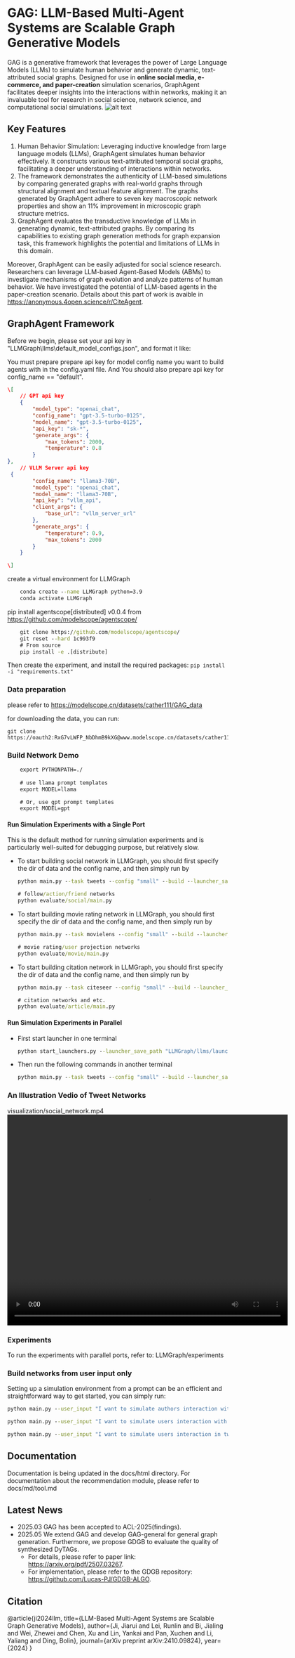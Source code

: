 # GAG: LLM-Based Multi-Agent Systems are Scalable Graph Generative Models
GAG is a generative framework that leverages the power of Large Language Models (LLMs) to simulate human behavior and generate dynamic, text-attributed social graphs. Designed for use in **online social media, e-commerce, and paper-creation** simulation scenarios, GraphAgent facilitates deeper insights into the interactions within networks, making it an invaluable tool for research in social science, network science, and computational social simulations.
![alt text](image.png)

## Key Features
1. Human Behavior Simulation: Leveraging inductive knowledge from large language models (LLMs), GraphAgent simulates human behavior effectively. It constructs various text-attributed temporal social graphs, facilitating a deeper understanding of interactions within networks. 
2. The framework demonstrates the authenticity of LLM-based simulations by comparing generated graphs with real-world graphs through structural alignment and textual feature alignment. The graphs generated by GraphAgent adhere to seven key macroscopic network properties and show an 11% improvement in microscopic graph structure metrics.
3.  GraphAgent evaluates the transductive knowledge of LLMs in generating dynamic, text-attributed graphs. By comparing its capabilities to existing graph generation methods for graph expansion task, this framework highlights the potential and limitations of LLMs in this domain.

Moreover, GraphAgent can be easily adjusted for social science research. Researchers can leverage LLM-based Agent-Based Models (ABMs) to investigate mechanisms of graph evolution and analyze patterns of human behavior. We have investigated the potential of LLM-based agents in the paper-creation scenario. Details about this part of work is avaible in https://anonymous.4open.science/r/CiteAgent.

## GraphAgent Framework
Before we begin, please set your api key in "LLMGraph\llms\default_model_configs.json", and format it like:

You must prepare prepare api key for model config name you want to build agents with in the config.yaml file.
And You should also prepare api key for config_name == "default".

```json
\[
    // GPT api key
    {
        "model_type": "openai_chat",
        "config_name": "gpt-3.5-turbo-0125",
        "model_name": "gpt-3.5-turbo-0125",
        "api_key": "sk-*",
        "generate_args": {
            "max_tokens": 2000,
            "temperature": 0.8
        }
},
    // VLLM Server api key
 {
        "config_name": "llama3-70B",
        "model_type": "openai_chat",
        "model_name": "llama3-70B",
        "api_key": "vllm_api",
        "client_args": {
            "base_url": "vllm_server_url"
        },
        "generate_args": {
            "temperature": 0.9,
            "max_tokens": 2000
        }
    }

\]
```

create a virtual environment for LLMGraph
```cmd
    conda create --name LLMGraph python=3.9
    conda activate LLMGraph
```

pip install agentscope\[distributed\] v0.0.4 from https://github.com/modelscope/agentscope/
```cmd
    git clone https://github.com/modelscope/agentscope/
    git reset --hard 1c993f9
    # From source
    pip install -e .[distribute]
```

Then create the experiment, and install the required packages:
    ```
    pip install -i "requirements.txt"
    ```

### Data preparation
please refer to https://modelscope.cn/datasets/cather111/GAG_data

for downloading the data, you can run:
```
git clone https://oauth2:RxG7vLWFP_NbDhmB9kXG@www.modelscope.cn/datasets/cather111/GAG_data.git
```


### Build Network Demo
```cmd
    export PYTHONPATH=./
    
    # use llama prompt templates
    export MODEL=llama

    # Or, use gpt prompt templates
    export MODEL=gpt
```

#### Run Simulation Experiments with a Single Port

This is the default method for running simulation experiments and is particularly well-suited for debugging purpose, but relatively slow.

- To start building social network in LLMGraph, you should first specify the dir of data and the config name, and then simply run by
    ```cmd
    python main.py --task tweets --config "small" --build --launcher_save_path "LLMGraph/llms/launcher_info_none.json" # build from synthetic tweet data
    
    # follow/action/friend networks
    python evaluate/social/main.py
    ```

- To start building movie rating network in LLMGraph, you should first specify the dir of data and the config name, and then simply run by
    ```cmd
    python main.py --task movielens --config "small" --build --launcher_save_path "LLMGraph/llms/launcher_info_none.json" # build from synthetic tweet data
    
    # movie rating/user projection networks
    python evaluate/movie/main.py
    ```

- To start building citation network in LLMGraph, you should first specify the dir of data and the config name, and then simply run by
    ```cmd
    python main.py --task citeseer --config "small" --build --launcher_save_path "LLMGraph/llms/launcher_info_none.json"  # build from synthetic tweet data
    
    # citation networks and etc.
    python evaluate/article/main.py
    ```


#### Run Simulation Experiments in Parallel

- First start launcher in one terminal
    ```cmd
    python start_launchers.py --launcher_save_path "LLMGraph/llms/launcher_info.json"
    ```

- Then run the following commands in another terminal
    ```cmd
    python main.py --task tweets --config "small" --build --launcher_save_path "LLMGraph/llms/launcher_info.json"  # build from synthetic tweet data
    ```



### An Illustration Vedio of Tweet Networks
visualization/social_network.mp4
<video width="640" height="480" controls>
  <source src="LLMGraph/experiments" type="video/mp4">
</video>

### Experiments
To run the experiments with parallel ports, refer to:
LLMGraph/experiments

### Build networks from user input only
Setting up a simulation environment from a prompt can be an efficient and straightforward way to get started, you can simply run:
```cmd
python main.py --user_input "I want to simulate authors interaction with papers. I want to generate a highly-clustered citation network with high average degree, with many well-known authors."  --build

python main.py --user_input "I want to simulate users interaction with movies. I want to generate a highly-clustered movie rating network with high average degree."  --build

python main.py --user_input "I want to simulate users interaction in tweet patform. I want to generate a highly-clustered online social networks  with high average degree."  --build

```

## Documentation
Documentation is being updated in the docs/html directory. For documentation about the recommendation module, please refer to docs/md/tool.md

## Latest News
- 2025.03 GAG has been accepted to ACL-2025(findings).
- 2025.05 We extend GAG and develop GAG-general for general graph generation.
Furthermore, we propose GDGB to evaluate the quality of synthesized DyTAGs. 
    - For details, please refer to paper link: https://arxiv.org/pdf/2507.03267.
    - For implementation, please refer to the GDGB repository: https://github.com/Lucas-PJ/GDGB-ALGO.

## Citation
@article{ji2024llm,
  title={LLM-Based Multi-Agent Systems are Scalable Graph Generative Models},
  author={Ji, Jiarui and Lei, Runlin and Bi, Jialing and Wei, Zhewei and Chen, Xu and Lin, Yankai and Pan, Xuchen and Li, Yaliang and Ding, Bolin},
  journal={arXiv preprint arXiv:2410.09824},
  year={2024}
}